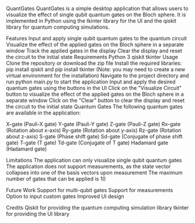 QuantGates
QuantGates is a simple desktop application that allows users to visualize the effect of single qubit quantum gates on the Bloch sphere. It is implemented in Python using the tkinter library for the UI and the qiskit library for quantum computing simulations.

Features
Input and apply single qubit quantum gates to the quantum circuit
Visualize the effect of the applied gates on the Bloch sphere in a separate window
Track the applied gates in the display
Clear the display and reset the circuit to the initial state
Requirements
Python 3
qiskit
tkinter
Usage
Clone the repository or download the zip file
Install the required libraries: pip install qiskit and pip install tkinter (Note: you may need to create a new virtual environment for the installation)
Navigate to the project directory and run python main.py to start the application
Input and apply the desired quantum gates using the buttons in the UI
Click on the "Visualize Circuit" button to visualize the effect of the applied gates on the Bloch sphere in a separate window
Click on the "Clear" button to clear the display and reset the circuit to the initial state
Quantum Gates
The following quantum gates are available in the application:

X-gate (Pauli-X gate)
Y-gate (Pauli-Y gate)
Z-gate (Pauli-Z gate)
Rx-gate (Rotation about x-axis)
Ry-gate (Rotation about y-axis)
Rz-gate (Rotation about z-axis)
S-gate (Phase shift gate)
Sd-gate (Conjugate of phase shift gate)
T-gate (T gate)
Td-gate (Conjugate of T gate)
Hadamard gate (Hadamard gate)

Limitations
The application can only visualize single qubit quantum gates
The application does not support measurements, as the state vector collapses into one of the basis vectors upon measurement
The maximum number of gates that can be applied is 10

Future Work
Support for multi-qubit gates
Support for measurements
Option to input custom gates
Improved UI design

Credits
Qiskit for providing the quantum computing simulation library
tkinter for providing the UI library